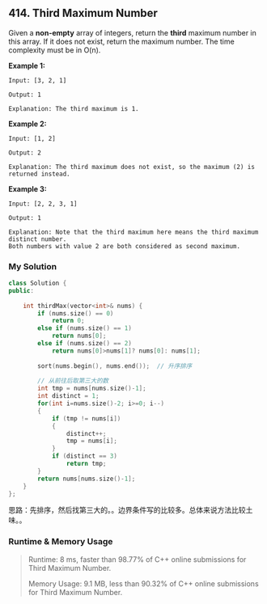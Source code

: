 ## 414. Third Maximum Number

Given a **non-empty** array of integers, return the **third** maximum number in this array. If it does not exist, return the maximum number. The time complexity must be in O(n).



**Example 1:**

```
Input: [3, 2, 1]

Output: 1

Explanation: The third maximum is 1.
```

 

**Example 2:**

```
Input: [1, 2]

Output: 2

Explanation: The third maximum does not exist, so the maximum (2) is returned instead.
```

  

**Example 3:**

```
Input: [2, 2, 3, 1]

Output: 1

Explanation: Note that the third maximum here means the third maximum distinct number.
Both numbers with value 2 are both considered as second maximum.
```



### My Solution

```C++
class Solution {
public:
  
    int thirdMax(vector<int>& nums) {
        if (nums.size() == 0)
            return 0;
        else if (nums.size() == 1)
            return nums[0];
        else if (nums.size() == 2)
            return nums[0]>nums[1]? nums[0]: nums[1];
        
        sort(nums.begin(), nums.end());  // 升序排序
        
        // 从前往后取第三大的数
        int tmp = nums[nums.size()-1];
        int distinct = 1;
        for(int i=nums.size()-2; i>=0; i--)
        {
            if (tmp != nums[i])
            {
                distinct++;
                tmp = nums[i];
            }
            if (distinct == 3)
                return tmp;
        }
        return nums[nums.size()-1];
    }
};
```

思路：先排序，然后找第三大的。。边界条件写的比较多。总体来说方法比较土味。。



### Runtime & Memory Usage

> Runtime: 8 ms, faster than 98.77% of C++ online submissions for Third Maximum Number.
>
> Memory Usage: 9.1 MB, less than 90.32% of C++ online submissions for Third Maximum Number.